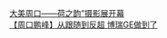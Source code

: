   
[大美周口——荷之韵”摄影展开幕](http://www.dianyue.me/archives/302/viassziz63trzcnr/)  
[【周口鹏峰】从跟随到反超 博瑞GE做到了](http://www.dianyue.me/archives/627/8rpudlvniqged2e2/)